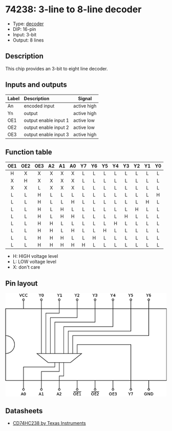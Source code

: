# 74238: 3-line to 8-line decoder

- Type: [decoder](encoders_decoders.md)
- DIP: 16-pin
- Input: 3-bit
- Output: 8 lines

## Description

This chip provides an 3-bit to eight line decoder.

## Inputs and outputs

| Label | Description           | Signal      |
|:----- |:--------------------- | ----------- |
| An    | encoded input         | active high |
| Yn    | output                | active high |
| OE1   | output enable input 1 | active low  |
| OE2   | output enable input 2 | active low  |
| OE3   | output enable input 3 | active high |


## Function table

| OE1 | OE2 | OE3 | A2  | A1  | A0  | Y7  | Y6  | Y5  | Y4  | Y3  | Y2  | Y1  | Y0  |
|:---:|:---:|:---:|:---:|:---:|:---:|:---:|:---:|:---:|:---:|:---:|:---:|:---:|:---:|
|  H  |  X  |  X  |  X  |  X  |  X  |  L  |  L  |  L  |  L  |  L  |  L  |  L  |  L  |
|  X  |  H  |  X  |  X  |  X  |  X  |  L  |  L  |  L  |  L  |  L  |  L  |  L  |  L  |
|  X  |  X  |  L  |  X  |  X  |  X  |  L  |  L  |  L  |  L  |  L  |  L  |  L  |  L  |
|  L  |  L  |  H  |  L  |  L  |  L  |  L  |  L  |  L  |  L  |  L  |  L  |  L  |  H  |
|  L  |  L  |  H  |  L  |  L  |  H  |  L  |  L  |  L  |  L  |  L  |  L  |  H  |  L  |
|  L  |  L  |  H  |  L  |  H  |  L  |  L  |  L  |  L  |  L  |  L  |  H  |  L  |  L  |
|  L  |  L  |  H  |  L  |  H  |  H  |  L  |  L  |  L  |  L  |  H  |  L  |  L  |  L  |
|  L  |  L  |  H  |  H  |  L  |  L  |  L  |  L  |  L  |  H  |  L  |  L  |  L  |  L  |
|  L  |  L  |  H  |  H  |  L  |  H  |  L  |  L  |  H  |  L  |  L  |  L  |  L  |  L  |
|  L  |  L  |  H  |  H  |  H  |  L  |  L  |  H  |  L  |  L  |  L  |  L  |  L  |  L  |
|  L  |  L  |  H  |  H  |  H  |  H  |  H  |  L  |  L  |  L  |  L  |  L  |  L  |  L  |


- H: HIGH voltage level
- L: LOW voltage level
- X: don't care

## Pin layout

![](../dia/74238-dip.png)

## Datasheets

- [CD74HC238 by Texas Instruments](http://www.ti.com/lit/gpn/cd74hc238)
